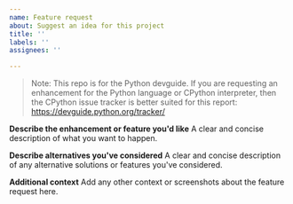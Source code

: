 ```yaml
---
name: Feature request
about: Suggest an idea for this project
title: ''
labels: ''
assignees: ''

---
```


> Note: This repo is for the Python devguide. If you are requesting an
enhancement for the Python language or CPython interpreter,
then the CPython issue tracker is better
suited for this report: https://devguide.python.org/tracker/

**Describe the enhancement or feature you'd like**
A clear and concise description of what you want to happen.

**Describe alternatives you've considered**
A clear and concise description of any alternative solutions or features you've considered.

**Additional context**
Add any other context or screenshots about the feature request here.

